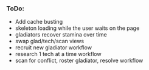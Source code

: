 ### ToDo:
- Add cache busting
- skeleton loading while the user waits on the page
- gladiators recover stamina over time
- swap glad/tech/scan views
- recruit new gladiator workflow
- research 1 tech at a time workflow
- scan for conflict, roster gladiator, resolve workflow

